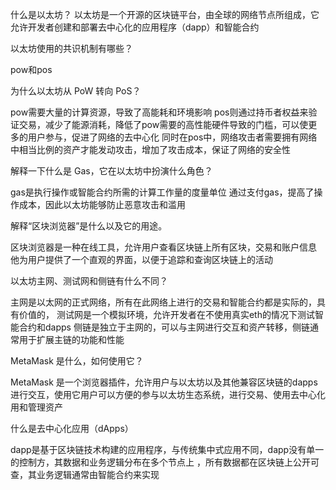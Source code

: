什么是以太坊？
以太坊是一个开源的区块链平台，由全球的网络节点所组成，它允许开发者创建和部署去中心化的应用程序（dapp）和智能合约

以太坊使用的共识机制有哪些？

pow和pos

为什么以太坊从 PoW 转向 PoS？

pow需要大量的计算资源，导致了高能耗和环境影响
pos则通过持币者权益来验证交易，减少了能源消耗，降低了pow需要的高性能硬件导致的门槛，可以使更多的用户参与，促进了网络的去中心化
同时在pos中，网络攻击者需要拥有网络中相当比例的资产才能发动攻击，增加了攻击成本，保证了网络的安全性


解释一下什么是 Gas，它在以太坊中扮演什么角色？

gas是执行操作或智能合约所需的计算工作量的度量单位
通过支付gas，提高了操作成本，因此以太坊能够防止恶意攻击和滥用

解释“区块浏览器”是什么以及它的用途。

区块浏览器是一种在线工具，允许用户查看区块链上所有区块，交易和账户信息
他为用户提供了一个直观的界面，以便于追踪和查询区块链上的活动

以太坊主网、测试网和侧链有什么不同？

主网是以太网的正式网络，所有在此网络上进行的交易和智能合约都是实际的，具有价值的，
测试网是一个模拟环境，允许开发者在不使用真实eth的情况下测试智能合约和dapps
侧链是独立于主网的，可以与主网进行交互和资产转移，侧链通常用于扩展主链的功能和性能

MetaMask 是什么，如何使用它？

MetaMask 是一个浏览器插件，允许用户与以太坊以及其他兼容区块链的dapps进行交互，使用它用户可以方便的参与以太坊生态系统，进行交易、使用去中心化用和管理资产


什么是去中心化应用（dApps）

dapp是基于区块链技术构建的应用程序，与传统集中式应用不同，dapp没有单一的控制方，其数据和业务逻辑分布在多个节点上
，所有数据都在区块链上公开可查，其业务逻辑通常由智能合约来实现
